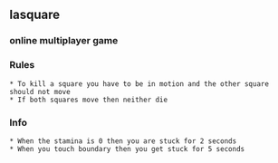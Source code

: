 ## lasquare

### online multiplayer game


### Rules
    * To kill a square you have to be in motion and the other square should not move
    * If both squares move then neither die

### Info
    * When the stamina is 0 then you are stuck for 2 seconds
    * When you touch boundary then you get stuck for 5 seconds
